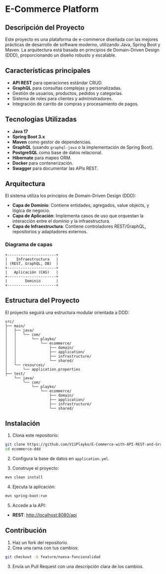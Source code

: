 # E-Commerce Platform

## Descripción del Proyecto

Este proyecto es una plataforma de e-commerce diseñada con las mejores prácticas de desarrollo de software moderno, utilizando Java, Spring Boot y Maven. La arquitectura está basada en principios de Domain-Driven Design (DDD), proporcionando un diseño robusto y escalable.

## Características principales

- **API REST** para operaciones estándar CRUD.
- **GraphQL** para consultas complejas y personalizadas.
- Gestión de usuarios, productos, pedidos y categorías.
- Sistema de roles para clientes y administradores.
- Integración de carrito de compras y procesamiento de pagos.

## Tecnologías Utilizadas

- **Java 17**
- **Spring Boot 3.x**
- **Maven** como gestor de dependencias.
- **GraphQL** (usando `graphql-java` o la implementación de Spring Boot).
- **PostgreSQL** como base de datos relacional.
- **Hibernate** para mapeo ORM.
- **Docker** para contenerización.
- **Swagger** para documentar las APIs REST.

## Arquitectura

El sistema utiliza los principios de Domain-Driven Design (DDD):

- **Capa de Dominio**: Contiene entidades, agregados, value objects, y lógica de negocio.
- **Capa de Aplicación**: Implementa casos de uso que orquestan la interacción entre el dominio y la infraestructura.
- **Capa de Infraestructura**: Contiene controladores REST/GraphQL, repositorios y adaptadores externos.

### Diagrama de capas

```
+----------------------+
|    Infraestructura   |
| (REST, GraphQL, DB)  |
+----------------------+
|   Aplicación (CAS)   |
+----------------------+
|        Dominio       |
+----------------------+
```

## Estructura del Proyecto

El proyecto seguirá una estructura modular orientada a DDD:

```
src/
├── main/
│   ├── java/
│   │   └── com/
│   │       └── playko/
│   │           └── ecommerce/
│   │               ├── domain/
│   │               ├── application/
│   │               ├── infrastructure/
│   │               └── shared/
│   └── resources/
│       └── application.properties
├── test/
    └── java/
        └── com/
            └── playko/
                └── ecommerce/
                    ├── domain/
                    ├── application/
                    ├── infrastructure/
                    └── shared/
```

## Instalación

1. Clona este repositorio:

```bash
git clone https://github.com/V11Playko/E-Commerce-with-API-REST-and-GraphQL
cd ecommerce-ddd
```

2. Configura la base de datos en `application.yml`.

3. Construye el proyecto:

```bash
mvn clean install
```

4. Ejecuta la aplicación:

```bash
mvn spring-boot:run
```

5. Accede a la API:

- **REST**: [http://localhost:8080/api](http://localhost:8080/api)

## Contribución

1. Haz un fork del repositorio.
2. Crea una rama con tus cambios:

```bash
git checkout -b feature/nueva-funcionalidad
```

3. Envía un Pull Request con una descripción clara de los cambios.
